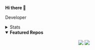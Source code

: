 **Hi there 👋**

Developer

<details>
  <summary>Stats</summary>
    <p align = "center"><img alt="lurenxiao1998's Github Stats" src="https://github-readme-stats.vercel.app/api?username=lurenxiao1998&count_private=true&show_icons=true&include_all_commits=true&theme=blue-green" /></p>
</details>

<details open> 
 	<summary><b>Featured Repos</b></summary>
    <p align = "center">
    <a href = "https://github.com/lurenxiao1998/lurenxiao1998"><img align="center"  src="https://github-readme-stats.vercel.app/api/pin/?username=lurenxiao1998&repo=lurenxiao1998&theme=bear" /></a> <a href = "https://github.com/pr2tik1/pr2tik1.github.io"><img align="center" src="https://github-readme-stats.vercel.app/api/pin/?username=lurenxiao1998&repo=lurenxiao1998.github.io&theme=bear" /></a> </p>
</details>

